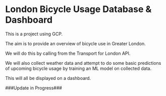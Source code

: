 # London Bicycle Usage Database & Dashboard

This is a project using GCP. 

The aim is to provide an overview of bicycle use in Greater London.

We will do this by calling from the Transport for London API.

We will also collect weather data and attempt to do some basic predictions of upcoming bicycle usage by training an ML model on collected data.

This will all be displayed on a dashboard.

###Update in Progress###
